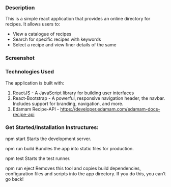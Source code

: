 ### Description
This is a simple react application that provides an online directory for recipes. It allows users to:
- View a catalogue of recipes
- Search for specific recipes with keywords
- Select a recipe and view finer details of the same

### Screenshot


### Technologies Used
The application is built with:
1. ReactJS - A JavaScript library for building user interfaces
2. React-Bootstrap - A powerful, responsive navigation header, the navbar. Includes support for branding, navigation, and more.
3. Edamam Recipe-API - https://developer.edamam.com/edamam-docs-recipe-api

### Get Started/Installation Instructures:
npm start
    Starts the development server.

npm run build
	Bundles the app into static files for production.

npm test
    Starts the test runner.

npm run eject
    Removes this tool and copies build dependencies, configuration files
    and scripts into the app directory. If you do this, you can’t go back!
